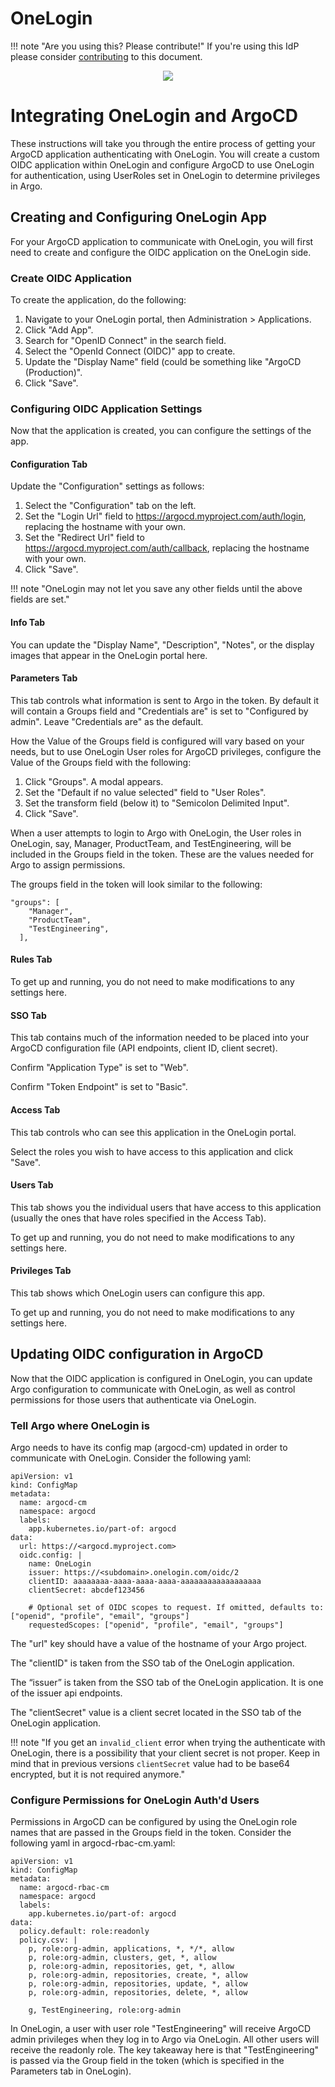 # OneLogin

!!! note "Are you using this? Please contribute!"
    If you're using this IdP please consider [contributing](../../developer-guide/site.md) to this document.

<!-- markdownlint-disable MD033 -->
<div style="text-align:center"><img src="../../../assets/argo.png" /></div>
<!-- markdownlint-enable MD033 -->

# Integrating OneLogin and ArgoCD

These instructions will take you through the entire process of getting your ArgoCD application authenticating with OneLogin. You will create a custom OIDC application within OneLogin and configure ArgoCD to use OneLogin for authentication, using UserRoles set in OneLogin to determine privileges in Argo.

## Creating and Configuring OneLogin App

For your ArgoCD application to communicate with OneLogin, you will first need to create and configure the OIDC application on the OneLogin side.

### Create OIDC Application

To create the application, do the following:

1. Navigate to your OneLogin portal, then Administration > Applications.
2. Click "Add App".
3. Search for "OpenID Connect" in the search field.
4. Select the "OpenId Connect (OIDC)" app to create.
5. Update the "Display Name" field (could be something like "ArgoCD (Production)".
6. Click "Save".

### Configuring OIDC Application Settings

Now that the application is created, you can configure the settings of the app.

#### Configuration Tab

Update the "Configuration" settings as follows:

1. Select the "Configuration" tab on the left.
2. Set the "Login Url" field to https://argocd.myproject.com/auth/login, replacing the hostname with your own.
3. Set the "Redirect Url" field to https://argocd.myproject.com/auth/callback, replacing the hostname with your own.
4. Click "Save".

!!! note "OneLogin may not let you save any other fields until the above fields are set."

#### Info Tab

You can update the "Display Name", "Description", "Notes", or the display images that appear in the OneLogin portal here.

#### Parameters Tab

This tab controls what information is sent to Argo in the token. By default it will contain a Groups field and "Credentials are" is set to "Configured by admin". Leave "Credentials are" as the default.

How the Value of the Groups field is configured will vary based on your needs, but to use OneLogin User roles for ArgoCD privileges, configure the Value of the Groups field with the following:

1. Click "Groups". A modal appears.
2. Set the "Default if no value selected" field to "User Roles".
3. Set the transform field (below it) to "Semicolon Delimited Input".
4. Click "Save".

When a user attempts to login to Argo with OneLogin, the User roles in OneLogin, say, Manager, ProductTeam, and TestEngineering, will be included in the Groups field in the token. These are the values needed for Argo to assign permissions.

The groups field in the token will look similar to the following:

```
"groups": [
    "Manager",
    "ProductTeam",
    "TestEngineering",
  ],
```

#### Rules Tab

To get up and running, you do not need to make modifications to any settings here.

#### SSO Tab

This tab contains much of the information needed to be placed into your ArgoCD configuration file (API endpoints, client ID, client secret).

Confirm "Application Type" is set to "Web".

Confirm "Token Endpoint" is set to "Basic".

#### Access Tab

This tab controls who can see this application in the OneLogin portal.

Select the roles you wish to have access to this application and click "Save".

#### Users Tab

This tab shows you the individual users that have access to this application (usually the ones that have roles specified in the Access Tab).

To get up and running, you do not need to make modifications to any settings here.

#### Privileges Tab

This tab shows which OneLogin users can configure this app.

To get up and running, you do not need to make modifications to any settings here.

## Updating OIDC configuration in ArgoCD

Now that the OIDC application is configured in OneLogin, you can update Argo configuration to communicate with OneLogin, as well as control permissions for those users that authenticate via OneLogin.

### Tell Argo where OneLogin is

Argo needs to have its config map (argocd-cm) updated in order to communicate with OneLogin. Consider the following yaml:

```
apiVersion: v1
kind: ConfigMap
metadata:
  name: argocd-cm
  namespace: argocd
  labels:
    app.kubernetes.io/part-of: argocd
data:
  url: https://<argocd.myproject.com>
  oidc.config: |
    name: OneLogin
    issuer: https://<subdomain>.onelogin.com/oidc/2
    clientID: aaaaaaaa-aaaa-aaaa-aaaa-aaaaaaaaaaaaaaaaaa
    clientSecret: abcdef123456

    # Optional set of OIDC scopes to request. If omitted, defaults to: ["openid", "profile", "email", "groups"]
    requestedScopes: ["openid", "profile", "email", "groups"]
```

The "url" key should have a value of the hostname of your Argo project.

The "clientID" is taken from the SSO tab of the OneLogin application.

The “issuer” is taken from the SSO tab of the OneLogin application. It is one of the issuer api endpoints.

The "clientSecret" value is a client secret located in the SSO tab of the OneLogin application.

!!! note "If you get an `invalid_client` error when trying the authenticate with OneLogin, there is a possibility that your client secret is not proper. Keep in mind that in previous versions `clientSecret` value had to be base64 encrypted, but it is not required anymore."

### Configure Permissions for OneLogin Auth'd Users

Permissions in ArgoCD can be configured by using the OneLogin role names that are passed in the Groups field in the token. Consider the following yaml in argocd-rbac-cm.yaml:

```
apiVersion: v1
kind: ConfigMap
metadata:
  name: argocd-rbac-cm
  namespace: argocd
  labels:
    app.kubernetes.io/part-of: argocd
data:
  policy.default: role:readonly
  policy.csv: |
    p, role:org-admin, applications, *, */*, allow
    p, role:org-admin, clusters, get, *, allow
    p, role:org-admin, repositories, get, *, allow
    p, role:org-admin, repositories, create, *, allow
    p, role:org-admin, repositories, update, *, allow
    p, role:org-admin, repositories, delete, *, allow

    g, TestEngineering, role:org-admin
```

In OneLogin, a user with user role "TestEngineering" will receive ArgoCD admin privileges when they log in to Argo via OneLogin. All other users will receive the readonly role. The key takeaway here is that "TestEngineering" is passed via the Group field in the token (which is specified in the Parameters tab in OneLogin).
